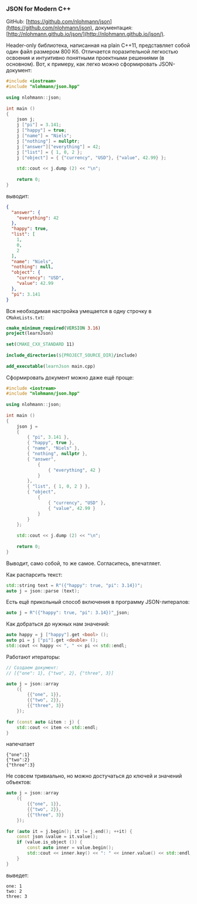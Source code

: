 ### JSON for Modern C++

GitHub: [https://github.com/nlohmann/json](https://github.com/nlohmann/json), документация: [http://nlohmann.github.io/json/](http://nlohmann.github.io/json/).

Header-only библиотека, написанная на plain C++11, представляет собой один файл размером 800 Кб. Отличается поразительной легкостью освоения и интуитивно понятными проектными решениями (в основном). Вот, к примеру, как легко можно сформировать JSON-документ:

```c++
#include <iostream>
#include "nlohmann/json.hpp"
 
using nlohmann::json;
 
int main ()
{
    json j;
    j ["pi"] = 3.141;
    j ["happy"] = true;
    j ["name"] = "Niels";
    j ["nothing"] = nullptr;
    j ["answer"]["everything"] = 42;
    j ["list"] = { 1, 0, 2 };
    j ["object"] = { {"currency", "USD"}, {"value", 42.99} };
 
    std::cout << j.dump (2) << "\n";
 
    return 0;
}
```

выводит:

```json
{
  "answer": {
    "everything": 42
  },
  "happy": true,
  "list": [
    1,
    0,
    2
  ],
  "name": "Niels",
  "nothing": null,
  "object": {
    "currency": "USD",
    "value": 42.99
  },
  "pi": 3.141
}
```

Вся необходимая настройка умещается в одну строчку в `CMakeLists.txt`:

```cmake
cmake_minimum_required(VERSION 3.16)
project(learnJson)
 
set(CMAKE_CXX_STANDARD 11)
 
include_directories(${PROJECT_SOURCE_DIR}/include)
 
add_executable(learnJson main.cpp)
```

Сформировать документ можно даже ещё проще:

```c++
#include <iostream>
#include "nlohmann/json.hpp"
 
using nlohmann::json;
 
int main ()
{
    json j =
    {
        { "pi", 3.141 },
        { "happy", true },
        { "name", "Niels" },
        { "nothing", nullptr },
        { "answer",
            {
                { "everything", 42 }
            }
        },
        { "list", { 1, 0, 2 } },
        { "object",
            {
                { "currency", "USD" },
                { "value", 42.99 }
            }
        }
    };
 
    std::cout << j.dump (2) << "\n";
 
    return 0;
}
```

Выводит, само собой, то же самое. Согласитесь, впечатляет.

Как распарсить текст:

```c++
std::string text = R"({"happy": true, "pi": 3.14})";
auto j = json::parse (text);
```

Есть ещё прикольный способ включения в программу JSON-литералов:

```c++
auto j = R"({"happy": true, "pi": 3.14})"_json;
```

Как добраться до нужных нам значений:

```c++
auto happy = j ["happy"].get <bool> ();
auto pi = j ["pi"].get <double> ();
std::cout << happy << ", " << pi << std::endl;
```

Работают итераторы:

```c++
// Создаем документ:
// [{"one": 1}, {"two", 2}, {"three", 3}]

auto j = json::array
    ({
        {{"one", 1}},
        {{"two", 2}},
        {{"three", 3}}
    });
 
for (const auto &item : j) {
    std::cout << item << std::endl;
}
```

напечатает

```
{"one":1}
{"two":2}
{"three":3}
```

Не совсем тривиально, но можно достучаться до ключей и значений объектов:

```c++
auto j = json::array
    ({
        {{"one", 1}},
        {{"two", 2}},
        {{"three", 3}}
    });
 
for (auto it = j.begin(); it != j.end(); ++it) {
    const json &value = it.value();
    if (value.is_object ()) {
        const auto inner = value.begin();
        std::cout << inner.key() << ": " << inner.value() << std::endl;
    }
}
```

выведет:

```
one: 1
two: 2
three: 3
```
